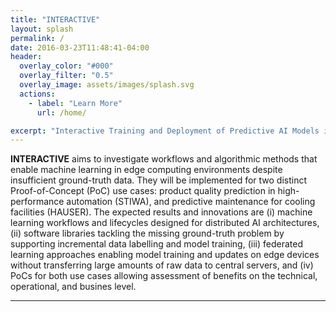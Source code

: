 ```yaml
---
title: "INTERACTIVE"
layout: splash
permalink: /
date: 2016-03-23T11:48:41-04:00
header:
  overlay_color: "#000"
  overlay_filter: "0.5"
  overlay_image: assets/images/splash.svg
  actions:
    - label: "Learn More"
      url: /home/

excerpt: "Interactive Training and Deployment of Predictive AI Models in Distributed Edge Computing Environments"
---
```


**INTERACTIVE** aims to investigate workflows and algorithmic methods that enable machine learning in edge computing environments despite insufficient ground-truth data. They will be implemented for two distinct Proof-of-Concept (PoC) use cases: product quality prediction in high-performance automation (STIWA), and predictive maintenance for cooling facilities (HAUSER). The expected results and innovations are (i) machine learning workflows and lifecycles designed for distributed AI architectures, (ii) software libraries tackling the missing ground-truth problem by supporting incremental data labelling and model training, (iii) federated learning approaches enabling model training and updates on edge devices without transferring large amounts of raw data to central servers, and (iv) PoCs for both use cases allowing assessment of benefits on the technical, operational, and busines level.







---
